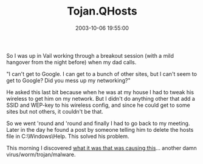 ﻿---
layout: post
title: "Tojan.QHosts"
comments: false
date: 2003-10-06 19:55:00
updated: 2004-05-01 17:23:00
categories:
 - Technology
subtext-id: f769e8b1-7c39-4537-9ba4-35a44cf55fec
alias: /blog/TojanQHosts.aspx
---


So I was up in Vail working through a breakout session (with a mild hangover from the night before) when my dad calls.

"I can't get to Google. I can get to a bunch of other sites, but I can't seem to get to Google? Did you mess up my networking?"

He asked this last bit because when he was at my house I had to tweak his wireless to get him on my network. But I didn't do anything other that add a SSID and WEP-key to his wireless config, and since he could get to some sites but not others, it couldn't be that.

So we went 'round and 'round and finally I had to go back to my meeting. Later in the day he found a post by someone telling him to delete the hosts file in C:\Windows\Help. This solved his problem.

This morning I discovered [what it was that was causing this](http://story.news.yahoo.com/news?tmpl=story&cid=74&e=3&u=/cmp/20031003/tc_cmp/15201201)... another damn virus/worm/trojan/malware.
